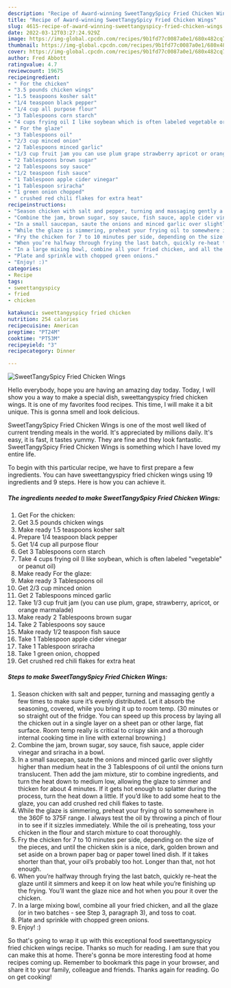 ```yaml
---
description: "Recipe of Award-winning SweetTangySpicy Fried Chicken Wings"
title: "Recipe of Award-winning SweetTangySpicy Fried Chicken Wings"
slug: 4615-recipe-of-award-winning-sweettangyspicy-fried-chicken-wings
date: 2022-03-12T03:27:24.929Z
image: https://img-global.cpcdn.com/recipes/9b1fd77c0087a0e1/680x482cq70/sweettangyspicy-fried-chicken-wings-recipe-main-photo.jpg
thumbnail: https://img-global.cpcdn.com/recipes/9b1fd77c0087a0e1/680x482cq70/sweettangyspicy-fried-chicken-wings-recipe-main-photo.jpg
cover: https://img-global.cpcdn.com/recipes/9b1fd77c0087a0e1/680x482cq70/sweettangyspicy-fried-chicken-wings-recipe-main-photo.jpg
author: Fred Abbott
ratingvalue: 4.7
reviewcount: 19675
recipeingredient:
- " For the chicken"
- "3.5 pounds chicken wings"
- "1.5 teaspoons kosher salt"
- "1/4 teaspoon black pepper"
- "1/4 cup all purpose flour"
- "3 Tablespoons corn starch"
- "4 cups frying oil I like soybean which is often labeled vegetable or peanut oil"
- " For the glaze"
- "3 Tablespoons oil"
- "2/3 cup minced onion"
- "2 Tablespoons minced garlic"
- "1/3 cup fruit jam you can use plum grape strawberry apricot or orange marmalade"
- "2 Tablespoons brown sugar"
- "2 Tablespoons soy sauce"
- "1/2 teaspoon fish sauce"
- "1 Tablespoon apple cider vinegar"
- "1 Tablespoon sriracha"
- "1 green onion chopped"
- " crushed red chili flakes for extra heat"
recipeinstructions:
- "Season chicken with salt and pepper, turning and massaging gently a few times to make sure it’s evenly distributed. Let it absorb the seasoning, covered, while you bring it up to room temp. (30 minutes or so straight out of the fridge. You can speed up this process by laying all the chicken out in a single layer on a sheet pan or other large, flat surface. Room temp really is critical to crispy skin and a thorough internal cooking time in line with external browning.)"
- "Combine the jam, brown sugar, soy sauce, fish sauce, apple cider vinegar and sriracha in a bowl."
- "In a small saucepan, saute the onions and minced garlic over slightly higher than medium heat in the 3 Tablespoons of oil until the onions turn translucent. Then add the jam mixture, stir to combine ingredients, and turn the heat down to medium low, allowing the glaze to simmer and thicken for about 4 minutes. If it gets hot enough to splatter during the process, turn the heat down a little. If you’d like to add some heat to the glaze, you can add crushed red chili flakes to taste."
- "While the glaze is simmering, preheat your frying oil to somewhere in the 360F to 375F range. I always test the oil by throwing a pinch of flour in to see if it sizzles immediately. While the oil is preheating, toss your chicken in the flour and starch mixture to coat thoroughly."
- "Fry the chicken for 7 to 10 minutes per side, depending on the size of the pieces, and until the chicken skin is a nice, dark, golden brown and set aside on a brown paper bag or paper towel lined dish. If it takes shorter than that, your oil’s probably too hot. Longer than that, not hot enough."
- "When you’re halfway through frying the last batch, quickly re-heat the glaze until it simmers and keep it on low heat while you’re finishing up the frying. You’ll want the glaze nice and hot when you pour it over the chicken."
- "In a large mixing bowl, combine all your fried chicken, and all the glaze (or in two batches - see Step 3, paragraph 3), and toss to coat."
- "Plate and sprinkle with chopped green onions."
- "Enjoy! :)"
categories:
- Recipe
tags:
- sweettangyspicy
- fried
- chicken

katakunci: sweettangyspicy fried chicken 
nutrition: 254 calories
recipecuisine: American
preptime: "PT24M"
cooktime: "PT53M"
recipeyield: "3"
recipecategory: Dinner

---
```



![SweetTangySpicy Fried Chicken Wings](https://img-global.cpcdn.com/recipes/9b1fd77c0087a0e1/680x482cq70/sweettangyspicy-fried-chicken-wings-recipe-main-photo.jpg)

Hello everybody, hope you are having an amazing day today. Today, I will show you a way to make a special dish, sweettangyspicy fried chicken wings. It is one of my favorites food recipes. This time, I will make it a bit unique. This is gonna smell and look delicious.

SweetTangySpicy Fried Chicken Wings is one of the most well liked of current trending meals in the world. It's appreciated by millions daily. It's easy, it is fast, it tastes yummy. They are fine and they look fantastic. SweetTangySpicy Fried Chicken Wings is something which I have loved my entire life.




To begin with this particular recipe, we have to first prepare a few ingredients. You can have sweettangyspicy fried chicken wings using 19 ingredients and 9 steps. Here is how you can achieve it.

<!--inarticleads1-->

##### The ingredients needed to make SweetTangySpicy Fried Chicken Wings:

1. Get  For the chicken:
1. Get 3.5 pounds chicken wings
1. Make ready 1.5 teaspoons kosher salt
1. Prepare 1/4 teaspoon black pepper
1. Get 1/4 cup all purpose flour
1. Get 3 Tablespoons corn starch
1. Take 4 cups frying oil (I like soybean, which is often labeled &#34;vegetable&#34; or peanut oil)
1. Make ready  For the glaze:
1. Make ready 3 Tablespoons oil
1. Get 2/3 cup minced onion
1. Get 2 Tablespoons minced garlic
1. Take 1/3 cup fruit jam (you can use plum, grape, strawberry, apricot, or orange marmalade)
1. Make ready 2 Tablespoons brown sugar
1. Take 2 Tablespoons soy sauce
1. Make ready 1/2 teaspoon fish sauce
1. Take 1 Tablespoon apple cider vinegar
1. Take 1 Tablespoon sriracha
1. Take 1 green onion, chopped
1. Get  crushed red chili flakes for extra heat




<!--inarticleads2-->

##### Steps to make SweetTangySpicy Fried Chicken Wings:

1. Season chicken with salt and pepper, turning and massaging gently a few times to make sure it’s evenly distributed. Let it absorb the seasoning, covered, while you bring it up to room temp. (30 minutes or so straight out of the fridge. You can speed up this process by laying all the chicken out in a single layer on a sheet pan or other large, flat surface. Room temp really is critical to crispy skin and a thorough internal cooking time in line with external browning.)
1. Combine the jam, brown sugar, soy sauce, fish sauce, apple cider vinegar and sriracha in a bowl.
1. In a small saucepan, saute the onions and minced garlic over slightly higher than medium heat in the 3 Tablespoons of oil until the onions turn translucent. Then add the jam mixture, stir to combine ingredients, and turn the heat down to medium low, allowing the glaze to simmer and thicken for about 4 minutes. If it gets hot enough to splatter during the process, turn the heat down a little. If you’d like to add some heat to the glaze, you can add crushed red chili flakes to taste.
1. While the glaze is simmering, preheat your frying oil to somewhere in the 360F to 375F range. I always test the oil by throwing a pinch of flour in to see if it sizzles immediately. While the oil is preheating, toss your chicken in the flour and starch mixture to coat thoroughly.
1. Fry the chicken for 7 to 10 minutes per side, depending on the size of the pieces, and until the chicken skin is a nice, dark, golden brown and set aside on a brown paper bag or paper towel lined dish. If it takes shorter than that, your oil’s probably too hot. Longer than that, not hot enough.
1. When you’re halfway through frying the last batch, quickly re-heat the glaze until it simmers and keep it on low heat while you’re finishing up the frying. You’ll want the glaze nice and hot when you pour it over the chicken.
1. In a large mixing bowl, combine all your fried chicken, and all the glaze (or in two batches - see Step 3, paragraph 3), and toss to coat.
1. Plate and sprinkle with chopped green onions.
1. Enjoy! :)




So that's going to wrap it up with this exceptional food sweettangyspicy fried chicken wings recipe. Thanks so much for reading. I am sure that you can make this at home. There's gonna be more interesting food at home recipes coming up. Remember to bookmark this page in your browser, and share it to your family, colleague and friends. Thanks again for reading. Go on get cooking!

